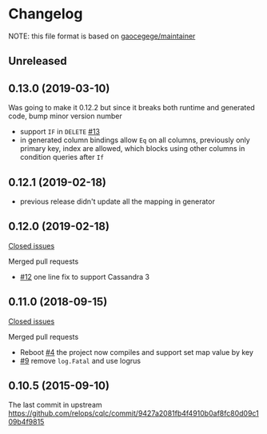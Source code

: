 # Changelog

NOTE: this file format is based on [gaocegege/maintainer](https://github.com/gaocegege/maintainer/blob/master/CHANGELOG.md)

## Unreleased

## 0.13.0 (2019-03-10)

Was going to make it 0.12.2 but since it breaks both runtime and generated code, bump minor version number

- support `IF` in `DELETE` [#13](https://github.com/pingginp/cqlc/issues/13)
- in generated column bindings allow `Eq` on all columns, previously only primary key, index are allowed, which blocks using 
other columns in condition queries after `If`

## 0.12.1 (2019-02-18)

- previous release didn't update all the mapping in generator

## 0.12.0 (2019-02-18)

[Closed issues](https://github.com/pingginp/cqlc/issues?q=is%3Aissue+milestone%3A0.12.0+is%3Aclosed)

Merged pull requests

- [#12](https://github.com/pingginp/cqlc/pull/12) one line fix to support Cassandra 3

## 0.11.0 (2018-09-15)

[Closed issues](https://github.com/pingginp/cqlc/issues?q=is%3Aissue+is%3Aclosed+milestone%3A0.11.0)
 
Merged pull requests

- Reboot [#4](https://github.com/pingginp/cqlc/pull/4) the project now compiles and support set map value by key
- [#9](https://github.com/pingginp/cqlc/pull/9) remove `log.Fatal` and use logrus

## 0.10.5 (2015-09-10)

The last commit in upstream https://github.com/relops/cqlc/commit/9427a2081fb4f4910b0af8fc80d09c109b4f9815